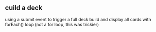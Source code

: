 ## cuild a deck

using a submit event to trigger a full deck build and display all cards with forEach() loop
(not a for loop, this was trickier)
